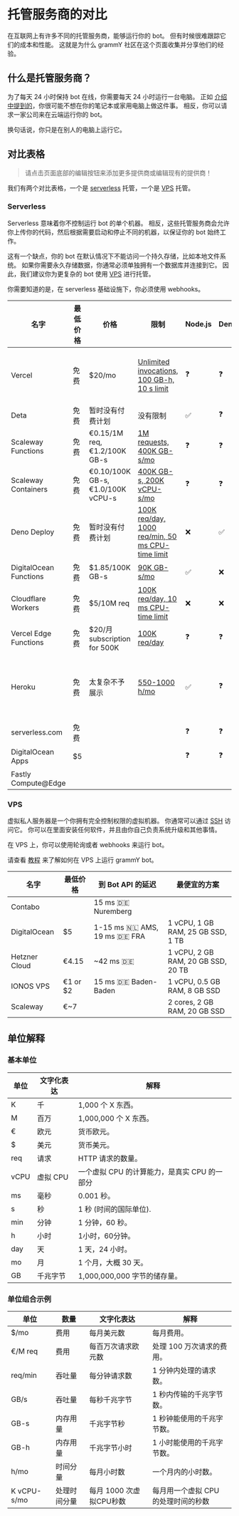 # 托管服务商的对比

在互联网上有许多不同的托管服务商，能够运行你的 bot。
但有时候很难跟踪它们的成本和性能。
这就是为什么 grammY 社区在这个页面收集并分享他们的经验。

## 什么是托管服务商？

为了每天 24 小时保持 bot 在线，你需要每天 24 小时运行一台电脑。
正如 [介绍中提到的](/zh/guide/introduction.html#如何保持-bot-的运行)，你很可能不想在你的笔记本或家用电脑上做这件事。
相反，你可以请求一家公司来在云端运行你的 bot。

换句话说，你只是在别人的电脑上运行它。

## 对比表格

> 请点击页面底部的编辑按钮来添加更多提供商或编辑现有的提供商！

我们有两个对比表格，一个是 [serverless](#serverless) 托管，一个是 [VPS](#vps) 托管。

### Serverless

Serverless 意味着你不控制运行 bot 的单个机器。
相反，这些托管服务商会允许你上传你的代码，然后根据需要启动和停止不同的机器，以保证你的 bot 始终工作。

这有一个缺点，你的 bot 在默认情况下不能访问一个持久存储，比如本地文件系统。
如果你需要永久存储数据，你通常必须单独拥有一个数据库并连接到它。
因此，我们建议你为更复杂的 bot 使用 [VPS](./vps.md) 进行托管。

你需要知道的是，在 serverless 基础设施下，你必须使用 webhooks。

| 名字                     | 最低价格 | 价格                                | 限制                                                                                                  | Node.js            | Deno               | Web                | 注意事项         |
| ---------------------- | ---- | --------------------------------- | --------------------------------------------------------------------------------------------------- | ------------------ | ------------------ | ------------------ | ------------ |
| Vercel                 | 免费   | $20/mo                            | [Unlimited invocations, 100 GB-h, 10 s limit](https://vercel.com/pricing)                           | :question:         | :question:         | :question:         | 不适用于非网站建设？   |
| Deta                   | 免费   | 暂时没有付费计划                          | 没有限制                                                                                                | :white_check_mark: | :question:         | :question:         |              |
| Scaleway Functions     | 免费   | €0.15/1M req, €1.2/100K GB-s      | [1M requests, 400K GB-s/mo](https://www.scaleway.com/en/pricing/#serverless-functions)              | :question:         | :question:         | :question:         |              |
| Scaleway Containers    | 免费   | €0.10/100K GB-s, €1.0/100K vCPU-s | [400K GB-s, 200K vCPU-s/mo](https://www.scaleway.com/en/pricing/#serverless-containers)             | :question:         | :question:         | :question:         |              |
| Deno Deploy            | 免费   | 暂时没有付费计划                          | [100K req/day, 1000 req/min, 50 ms CPU-time limit](https://deno.com/deploy/docs/pricing-and-limits) | :x:                | :white_check_mark: | :x:                | Beta         |
| DigitalOcean Functions | 免费   | $1.85/100K GB-s                   | [90K GB-s/mo](https://docs.digitalocean.com/products/functions/details/pricing/)                    | :white_check_mark: | :x:                | :question:         |              |
| Cloudflare Workers     | 免费   | $5/10M req                        | [100K req/day, 10 ms CPU-time limit](https://workers.cloudflare.com/)                               | :x:                | :x:                | :white_check_mark: |              |
| Vercel Edge Functions  | 免费   | $20/月 subscription for 500K       | [100K req/day](https://vercel.com/pricing)                                                          | :question:         | :question:         | :question:         |              |
| Heroku                 | 免费   | 太复杂不予展示                           | [550-1000 h/mo](https://www.heroku.com/pricing)                                                     | :white_check_mark: | :question:         | :question:         | 启动时间长，不推荐使用？ |
| serverless.com         | 免费   |                                   |                                                                                                     | :question:         | :question:         | :question:         |              |
| DigitalOcean Apps      | $5   |                                   |                                                                                                     | :question:         | :question:         | :question:         | 暂未测试         |
| Fastly Compute@Edge    |      |                                   |                                                                                                     |                    |                    |                    |              |

### VPS

虚拟私人服务器是一个你拥有完全控制权限的虚拟机器。
你通常可以通过 [SSH](https://en.wikipedia.org/wiki/Secure_Shell) 访问它。
你可以在里面安装任何软件，并且由你自己负责系统升级和其他事情。

在 VPS 上，你可以使用轮询或者 webhooks 来运行 bot。

请查看 [教程](./vps.md) 来了解如何在 VPS 上运行 grammY bot。

| 名字            | 最低价格     | 到 Bot API 的延迟                             | 最便宜的方案                             |
| ------------- | -------- | ----------------------------------------- | ---------------------------------- |
| Contabo       |          | 15 ms :de: Nuremberg                      |                                    |
| DigitalOcean  | $5       | 1-15 ms :netherlands: AMS, 19 ms :de: FRA | 1 vCPU, 1 GB RAM, 25 GB SSD, 1 TB  |
| Hetzner Cloud | €4.15    | ~42 ms :de:                               | 1 vCPU, 2 GB RAM, 20 GB SSD, 20 TB |
| IONOS VPS     | €1 or $2 | 15 ms :de: Baden-Baden                    | 1 vCPU, 0.5 GB RAM, 8 GB SSD       |
| Scaleway      | €~7      |                                           | 2 cores, 2 GB RAM, 20 GB SSD       |

## 单位解释

### 基本单位

| 单位   | 文字化表达  | 解释                          |
| ---- | ------ | --------------------------- |
| K    | 千      | 1,000 个 X 东西。               |
| M    | 百万     | 1,000,000 个 X 东西。           |
| €    | 欧元     | 货币欧元。                       |
| $    | 美元     | 货币美元。                       |
| req  | 请求     | HTTP 请求的数量。                 |
| vCPU | 虚拟 CPU | 一个虚拟 CPU 的计算能力，是真实 CPU 的一部分 |
| ms   | 毫秒     | 0.001 秒。                    |
| s    | 秒      | 1 秒 (时间的国际单位).              |
| min  | 分钟     | 1 分钟，60 秒。                  |
| h    | 小时     | 1小时，60分钟。                   |
| day  | 天      | 1 天，24 小时。                  |
| mo   | 月      | 1 个月，大概 30 天。               |
| GB   | 千兆字节   | 1,000,000,000 字节的储存量。       |

### 单位组合示例

| 单位          | 数量     | 文字化表达            | 解释                   |
| ----------- | ------ | ---------------- | -------------------- |
| $/mo        | 费用     | 每月美元数            | 每月费用。                |
| €/M req     | 费用     | 每百万次请求欧元数        | 处理 100 万次请求的费用。      |
| req/min     | 吞吐量    | 每分钟请求数           | 1 分钟内处理的请求数。         |
| GB/s        | 吞吐量    | 每秒千兆字节           | 1 秒内传输的千兆字节数。        |
| GB-s        | 内存用量   | 千兆字节秒            | 1 秒钟能使用的千兆字节数。       |
| GB-h        | 内存用量   | 千兆字节小时           | 1 小时能使用的千兆字节数。       |
| h/mo        | 时间分量   | 每月小时数            | 一个月内的小时数。            |
| K vCPU-s/mo | 处理时间分量 | 每月 1000 次虚拟CPU秒数 | 每月用一个虚拟 CPU 的处理时间的秒数 |
